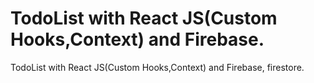 # TodoList with React JS(Custom Hooks,Context) and Firebase.
 
 TodoList with React JS(Custom Hooks,Context) and Firebase, firestore.
 
 
  
 
 
 
 
 
